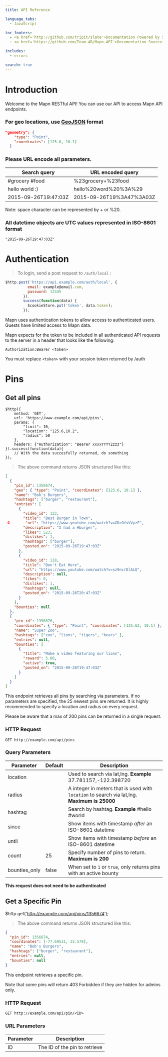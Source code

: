 ```yaml
---
title: API Reference

language_tabs:
  - JavaScript

toc_footers:
  - <a href='http://github.com/tripit/slate'>Documentation Powered by Slate</a>
  - <a href='https://github.com/Team-4B/Mapn-API'>Documentation Source</a>

includes:
  - errors

search: true
---
```


# Introduction

Welcome to the Mapn RESTful API! You can use our API to access Mapn API endpoints.

### For geo locations, use [GeoJSON](http://geojson.org/) format

```JSON
"geometry": {
    "type": "Point",
    "coordinates": [125.6, 10.1]
  }
```

### Please URL encode all parameters.

| Search query | URL encoded query |
| ------------ | ----------------- |
| #grocery #food | %23grocery+%23food |
| hello world :) | hello%20word%20%3A%29 |
| 2015-09-26T19:47:03Z | 2015-09-26T19%3A47%3A03Z |

Note: space character can be represented by + or %20.

### All datetime objects are UTC values represented in ISO-8601 format

`"2015-09-26T19:47:03Z"`

# Authentication

> To login, send a post request to `/auth/local` :

```JavaScript
$http.post('https://api.example.com/auth/local', {
          email: example@email.com,
          password: 12345
        }).
        success(function(data) {
          $cookieStore.put('token', data.token);
        });

```

Mapn uses authentication tokens to allow access to authenticated users. Guests have limited access to Mapn data.

Mapn expects for the token to be included in all authenticated API requests to the server in a header that looks like the following:

`Authorization:Bearer <token>`

<aside class="notice">
You must replace <code>&lt;token&gt;</code> with your session token returned by /auth
</aside>

# Pins

## Get all pins

```Angular
$http({
    method: 'GET',
    url: 'https://www.example.com/api/pins',
    params: {
        "limit": 10,
        "location": "125.6,10.2",
        "radius": 50
    },
    headers: {"Authorization": "Bearer xxxxYYYYZzzz"}
}).success(function(data){
    // With the data succesfully returned, do something
});
```

> The above command returns JSON structured like this:

```json
[
  {
    "pin_id": 1356674,
    "geo": { "type": "Point", "coordinates": [125.6, 10.1] },
    "name": "Bob's Burgers",
    "hashtags": ["burger", "restaurant"],
    "entries": [
      {
        "video_id": 123,
        "title": "Best Burger in Town",
 G       "url": "https://www.youtube.com/watch?v=GDcOfvVVyzE",
        "description": "I had a #burger",
        "likes": 523,
        "dislikes": 1,
        "hashtags": ["burger"],
        "posted_on": "2015-09-26T19:47:03Z"
      },
      { 
        "video_id": 128,
        "title": "Don't Eat Here",
        "url": "https://www.youtube.com/watch?v=sz9ncrDlALQ",
        "description": null,
        "likes": 0,
        "dislikes": 1,
        "hashtags": null,
        "posted_on": "2015-09-26T20:47:03Z"
      }
    ],
    "bounties": null
  },
  { 
    "pin_id": 1356676,
    "coordinates": { "type": "Point", "coordinates": [125.62, 10.1] },
    "name": "Super Zoo",
    "hashtags": ["zoo", "lions", "tigers", "bears" ],
    "entries": null,
    "bounties": [
      {
        "title": "Make a video featuring our lions",
        "reward": 5.00,
        "active": true,
        "posted_on": "2015-09-26T19:47:03Z"
      }
    ]
  }
]
```

This endpoint retrieves all pins by searching via parameters. 
If no parameters are specified, the 25 newest pins are returned.
It is highly recommended to specify a location and radius on every request.

Please be aware that a max of 200 pins can be returned in a single request.

### HTTP Request

`GET http://example.com/api/pins`

### Query Parameters

Parameter | Default | Description
--------- | ------- | -----------
location  |         | Used to search via lat,lng. **Example** 37.781157,-122.398720
radius    |         | A integer in meters that is used with `location` to search via lat,lng. **Maximum is 25000**
hashtag   |         | Search by hashtag. **Example** #hello #world
since     |         | Show items with timestamp *after* an ISO-8601 datetime 
until     |         | Show items with timestamp *before* an ISO-8601 datetime
count     |   25    | Specify number of pins to return. **Maximum is 200**
bounties_only | false | When set to `1` or `true`, only returns pins with an active bounty

**This request does not need to be authenticated**

## Get a Specific Pin

$http.get('http://example.com/api/pins/1356674');

> The above command returns JSON structured like this:

```json
{
  "pin_id": 1356674,
  "coordinates": [-77.69531, 33.578],
  "name": "Bob's Burgers",
  "hashtags": ["burger", "restaurant"],
  "entries": null,
  "bounties": null
}
```

This endpoint retrieves a specific pin.

<aside class="warning">Note that some pins will return 403 Forbidden if they are hidden for admins only.</aside>

### HTTP Request

`GET http://example.com/api/pin/<ID>`

### URL Parameters

Parameter | Description
--------- | -----------
ID | The ID of the pin to retrieve
